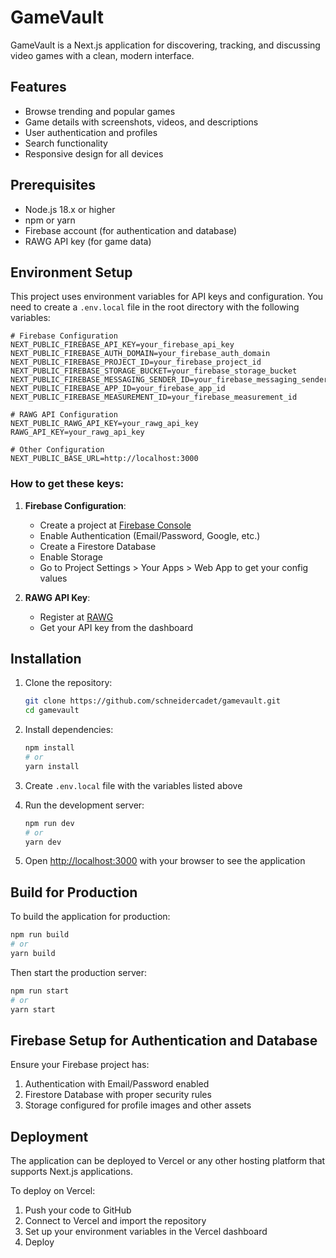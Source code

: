 # GameVault

GameVault is a Next.js application for discovering, tracking, and discussing video games with a clean, modern interface.

## Features

- Browse trending and popular games
- Game details with screenshots, videos, and descriptions
- User authentication and profiles
- Search functionality
- Responsive design for all devices

## Prerequisites

- Node.js 18.x or higher
- npm or yarn
- Firebase account (for authentication and database)
- RAWG API key (for game data)

## Environment Setup

This project uses environment variables for API keys and configuration. You need to create a `.env.local` file in the root directory with the following variables:

```
# Firebase Configuration
NEXT_PUBLIC_FIREBASE_API_KEY=your_firebase_api_key
NEXT_PUBLIC_FIREBASE_AUTH_DOMAIN=your_firebase_auth_domain
NEXT_PUBLIC_FIREBASE_PROJECT_ID=your_firebase_project_id
NEXT_PUBLIC_FIREBASE_STORAGE_BUCKET=your_firebase_storage_bucket
NEXT_PUBLIC_FIREBASE_MESSAGING_SENDER_ID=your_firebase_messaging_sender_id
NEXT_PUBLIC_FIREBASE_APP_ID=your_firebase_app_id
NEXT_PUBLIC_FIREBASE_MEASUREMENT_ID=your_firebase_measurement_id

# RAWG API Configuration
NEXT_PUBLIC_RAWG_API_KEY=your_rawg_api_key
RAWG_API_KEY=your_rawg_api_key

# Other Configuration
NEXT_PUBLIC_BASE_URL=http://localhost:3000
```

### How to get these keys:

1. **Firebase Configuration**:
   - Create a project at [Firebase Console](https://console.firebase.google.com/)
   - Enable Authentication (Email/Password, Google, etc.)
   - Create a Firestore Database
   - Enable Storage
   - Go to Project Settings > Your Apps > Web App to get your config values

2. **RAWG API Key**:
   - Register at [RAWG](https://rawg.io/apidocs)
   - Get your API key from the dashboard

## Installation

1. Clone the repository:
   ```bash
   git clone https://github.com/schneidercadet/gamevault.git
   cd gamevault
   ```

2. Install dependencies:
   ```bash
   npm install
   # or
   yarn install
   ```

3. Create `.env.local` file with the variables listed above

4. Run the development server:
   ```bash
   npm run dev
   # or
   yarn dev
   ```

5. Open [http://localhost:3000](http://localhost:3000) with your browser to see the application

## Build for Production

To build the application for production:

```bash
npm run build
# or
yarn build
```

Then start the production server:

```bash
npm run start
# or
yarn start
```

## Firebase Setup for Authentication and Database

Ensure your Firebase project has:

1. Authentication with Email/Password enabled
2. Firestore Database with proper security rules
3. Storage configured for profile images and other assets

## Deployment

The application can be deployed to Vercel or any other hosting platform that supports Next.js applications.

To deploy on Vercel:
1. Push your code to GitHub
2. Connect to Vercel and import the repository
3. Set up your environment variables in the Vercel dashboard
4. Deploy
